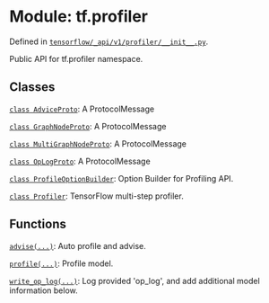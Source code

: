 <div itemscope itemtype="http://developers.google.com/ReferenceObject">
<meta itemprop="name" content="tf.profiler" />
<meta itemprop="path" content="Stable" />
</div>

# Module: tf.profiler



Defined in [`tensorflow/_api/v1/profiler/__init__.py`](/code/stable/tensorflow/_api/v1/profiler/__init__.py).

Public API for tf.profiler namespace.

## Classes

[`class AdviceProto`](../tf/profiler/AdviceProto.md): A ProtocolMessage

[`class GraphNodeProto`](../tf/profiler/GraphNodeProto.md): A ProtocolMessage

[`class MultiGraphNodeProto`](../tf/profiler/MultiGraphNodeProto.md): A ProtocolMessage

[`class OpLogProto`](../tf/profiler/OpLogProto.md): A ProtocolMessage

[`class ProfileOptionBuilder`](../tf/profiler/ProfileOptionBuilder.md): Option Builder for Profiling API.

[`class Profiler`](../tf/profiler/Profiler.md): TensorFlow multi-step profiler.

## Functions

[`advise(...)`](../tf/profiler/advise.md): Auto profile and advise.

[`profile(...)`](../tf/profiler/profile.md): Profile model.

[`write_op_log(...)`](../tf/profiler/write_op_log.md): Log provided 'op_log', and add additional model information below.

